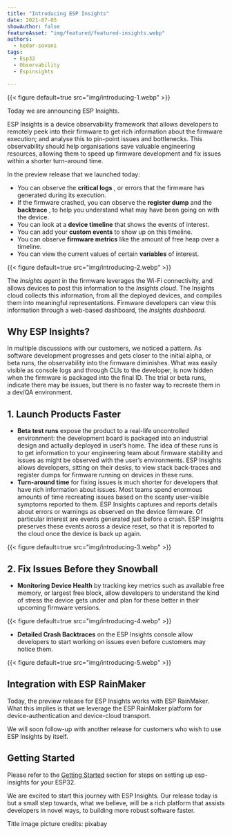 ```yaml
---
title: "Introducing ESP Insights"
date: 2021-07-05
showAuthor: false
featureAsset: "img/featured/featured-insights.webp"
authors:
  - kedar-sovani
tags:
  - Esp32
  - Observability
  - Espinsights

---
```

{{< figure
    default=true
    src="img/introducing-1.webp"
    >}}

Today we are announcing ESP Insights.

ESP Insights is a device observability framework that allows developers to remotely peek into their firmware to get rich information about the firmware execution; and analyse this to pin-point issues and bottlenecks. This observability should help organisations save valuable engineering resources, allowing them to speed up firmware development and fix issues within a shorter turn-around time.

In the preview release that we launched today:

- You can observe the __critical logs__ , or errors that the firmware has generated during its execution.
- If the firmware crashed, you can observe the __register dump__  and the __backtrace__ , to help you understand what may have been going on with the device.
- You can look at a __device timeline__ that shows the events of interest.
- You can add your __custom events__  to show up on this timeline.
- You can observe __firmware metrics__  like the amount of free heap over a timeline.
- You can view the current values of certain __variables__ of interest.

{{< figure
    default=true
    src="img/introducing-2.webp"
    >}}

The *Insights agent* in the firmware leverages the Wi-Fi connectivity, and allows devices to post this information to the *Insights cloud*. The Insights cloud collects this information, from all the deployed devices, and compiles them into meaningful representations. Firmware developers can view this information through a web-based dashboard, the *Insights dashboard*.

## Why ESP Insights?

In multiple discussions with our customers, we noticed a pattern. As software development progresses and gets closer to the initial alpha, or beta runs, the observability into the firmware diminishes. What was easily visible as console logs and through CLIs to the developer, is now hidden when the firmware is packaged into the final ID. The trial or beta runs, indicate there may be issues, but there is no faster way to recreate them in a dev/QA environment.

## 1. Launch Products Faster

- __Beta test runs__  expose the product to a real-life uncontrolled environment: the development board is packaged into an industrial design and actually deployed in user’s home. The idea of these runs is to get information to your engineering team about firmware stability and issues as might be observed with the user’s environments. ESP Insights allows developers, sitting on their desks, to view stack back-traces and register dumps for firmware running on devices in these runs.
- __Turn-around time__  for fixing issues is much shorter for developers that have rich information about issues. Most teams spend enormous amounts of time recreating issues based on the scanty user-visible symptoms reported to them. ESP Insights captures and reports details about errors or warnings as observed on the device firmware. Of particular interest are events generated just before a crash. ESP Insights preserves these events across a device reset, so that it is reported to the cloud once the device is back up again.

{{< figure
    default=true
    src="img/introducing-3.webp"
    >}}

## 2. Fix Issues Before they Snowball

- __Monitoring Device Health__  by tracking key metrics such as available free memory, or largest free block, allow developers to understand the kind of stress the device gets under and plan for these better in their upcoming firmware versions.

{{< figure
    default=true
    src="img/introducing-4.webp"
    >}}

- __Detailed Crash Backtraces__ on the ESP Insights console allow developers to start working on issues even before customers may notice them.

{{< figure
    default=true
    src="img/introducing-5.webp"
    >}}

## Integration with ESP RainMaker

Today, the preview release for ESP Insights works with ESP RainMaker. What this implies is that we leverage the ESP RainMaker platform for device-authentication and device-cloud transport.

We will soon follow-up with another release for customers who wish to use ESP Insights by itself.

## Getting Started

Please refer to the [Getting Started](https://github.com/espressif/esp-insights#getting-started) section for steps on setting up esp-insights for your ESP32.

We are excited to start this journey with ESP Insights. Our release today is but a small step towards, what we believe, will be a rich platform that assists developers in novel ways, to building more robust software faster.

Title image picture credits: pixabay
